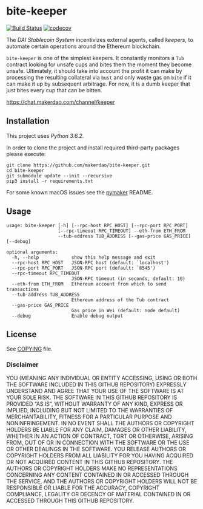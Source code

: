 # bite-keeper

[![Build Status](https://travis-ci.org/makerdao/bite-keeper.svg?branch=master)](https://travis-ci.org/makerdao/bite-keeper)
[![codecov](https://codecov.io/gh/makerdao/bite-keeper/branch/master/graph/badge.svg)](https://codecov.io/gh/makerdao/bite-keeper)

The _DAI Stablecoin System_ incentivizes external agents, called _keepers_,
to automate certain operations around the Ethereum blockchain.

`bite-keeper` is one of the simplest keepers. It constantly monitors a `Tub` contract
looking for unsafe cups and bites them the moment they become unsafe. Ultimately,
it should take into account the profit it can make by processing the resulting
collateral via `bust` and only waste gas on `bite` if it can make it up by
subsequent arbitrage. For now, it is a dumb keeper that just bites every cup
that can be bitten.

<https://chat.makerdao.com/channel/keeper>

## Installation

This project uses *Python 3.6.2*.

In order to clone the project and install required third-party packages please execute:
```
git clone https://github.com/makerdao/bite-keeper.git
cd bite-keeper
git submodule update --init --recursive
pip3 install -r requirements.txt
```

For some known macOS issues see the [pymaker](https://github.com/makerdao/pymaker) README.

## Usage

```
usage: bite-keeper [-h] [--rpc-host RPC_HOST] [--rpc-port RPC_PORT]
                   [--rpc-timeout RPC_TIMEOUT] --eth-from ETH_FROM
                   --tub-address TUB_ADDRESS [--gas-price GAS_PRICE] [--debug]

optional arguments:
  -h, --help            show this help message and exit
  --rpc-host RPC_HOST   JSON-RPC host (default: `localhost')
  --rpc-port RPC_PORT   JSON-RPC port (default: `8545')
  --rpc-timeout RPC_TIMEOUT
                        JSON-RPC timeout (in seconds, default: 10)
  --eth-from ETH_FROM   Ethereum account from which to send transactions
  --tub-address TUB_ADDRESS
                        Ethereum address of the Tub contract
  --gas-price GAS_PRICE
                        Gas price in Wei (default: node default)
  --debug               Enable debug output
```

## License

See [COPYING](https://github.com/makerdao/bite-keeper/blob/master/COPYING) file.

### Disclaimer

YOU (MEANING ANY INDIVIDUAL OR ENTITY ACCESSING, USING OR BOTH THE SOFTWARE INCLUDED IN THIS GITHUB REPOSITORY) EXPRESSLY UNDERSTAND AND AGREE THAT YOUR USE OF THE SOFTWARE IS AT YOUR SOLE RISK.
THE SOFTWARE IN THIS GITHUB REPOSITORY IS PROVIDED “AS IS”, WITHOUT WARRANTY OF ANY KIND, EXPRESS OR IMPLIED, INCLUDING BUT NOT LIMITED TO THE WARRANTIES OF MERCHANTABILITY, FITNESS FOR A PARTICULAR PURPOSE AND NONINFRINGEMENT. IN NO EVENT SHALL THE AUTHORS OR COPYRIGHT HOLDERS BE LIABLE FOR ANY CLAIM, DAMAGES OR OTHER LIABILITY, WHETHER IN AN ACTION OF CONTRACT, TORT OR OTHERWISE, ARISING FROM, OUT OF OR IN CONNECTION WITH THE SOFTWARE OR THE USE OR OTHER DEALINGS IN THE SOFTWARE.
YOU RELEASE AUTHORS OR COPYRIGHT HOLDERS FROM ALL LIABILITY FOR YOU HAVING ACQUIRED OR NOT ACQUIRED CONTENT IN THIS GITHUB REPOSITORY. THE AUTHORS OR COPYRIGHT HOLDERS MAKE NO REPRESENTATIONS CONCERNING ANY CONTENT CONTAINED IN OR ACCESSED THROUGH THE SERVICE, AND THE AUTHORS OR COPYRIGHT HOLDERS WILL NOT BE RESPONSIBLE OR LIABLE FOR THE ACCURACY, COPYRIGHT COMPLIANCE, LEGALITY OR DECENCY OF MATERIAL CONTAINED IN OR ACCESSED THROUGH THIS GITHUB REPOSITORY. 
